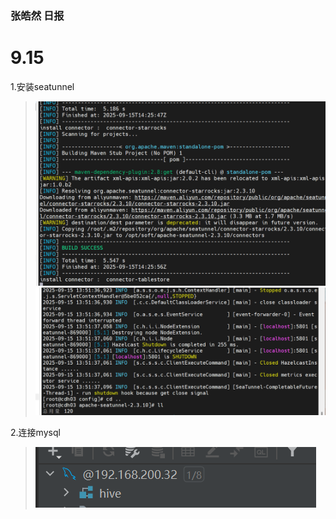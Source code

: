 ### 张皓然 日报
# 9.15

1.安装seatunnel
>![img_3.png](img/img_3.png)
>![img_1.png](img/img_1.png)
> 

2.连接mysql
>![img_2.png](img/img_2.png)